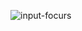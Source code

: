 ![input-focurs](https://user-images.githubusercontent.com/84654346/219851145-c9ab3e01-e4df-4b44-b033-676ca41a06fb.gif)
